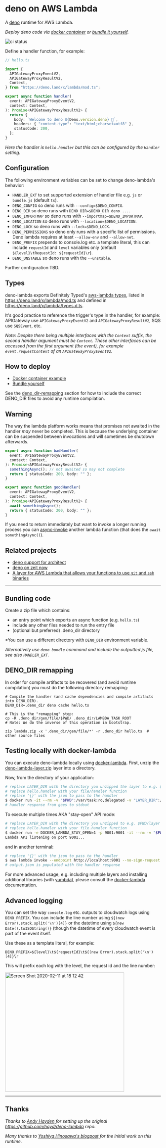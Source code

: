 # deno on AWS Lambda

A [deno](https://github.com/denoland/deno/) runtime for AWS Lambda.

_Deploy deno code via
[docker container](https://github.com/denoland/deno-lambda/tree/master/example-docker-container)
or
[bundle it yourself](https://github.com/denoland/deno-lambda/blob/master/QUICK-START.md)._

![ci status](https://github.com/denoland/deno-lambda/workflows/Test/badge.svg?branch=master)

Define a handler function, for example:

```ts
// hello.ts

import {
  APIGatewayProxyEventV2,
  APIGatewayProxyResultV2,
  Context,
} from "https://deno.land/x/lambda/mod.ts";

export async function handler(
  event: APIGatewayProxyEventV2,
  context: Context,
): Promise<APIGatewayProxyResultV2> {
  return {
    body: `Welcome to deno ${Deno.version.deno} 🦕`,
    headers: { "content-type": "text/html;charset=utf8" },
    statusCode: 200,
  };
}
```

_Here the handler is `hello.handler` but this can be configured by the `Handler`
setting._

## Configuration

The following environment variables can be set to change deno-lambda's behavior:

- `HANDLER_EXT` to set supported extension of handler file e.g. `js` or
  `bundle.js` (default `ts`).
- `DENO_CONFIG` so deno runs with `--config=$DENO_CONFIG`.
- `DENO_DIR` so deno runs with `DENO_DIR=$DENO_DIR deno ...`.
- `DENO_IMPORTMAP` so deno runs with `--importmap=$DENO_IMPORTMAP`.
- `DENO_LOCATION` so deno runs with `--location=$DENO_LOCATION`.
- `DENO_LOCK` so deno runs with `--lock=$DENO_LOCK`.
- `DENO_PERMISSIONS` so deno only runs with a specific list of permissions. Deno
  lambda requires at least `--allow-env` and `--allow-net`.
- `DENO_PREFIX` prepends to console.log etc. a template literal, this can
  include `requestId` and `level` variables only (default
  `${level}\tRequestId: ${requestId}\r`).
- `DENO_UNSTABLE` so deno runs with the `--unstable`.

Further configuration TBD.

## Types

deno-lambda exports Definitely Typed's
[aws-lambda types](https://www.npmjs.com/package/@types/aws-lambda), listed in
https://deno.land/x/lambda/mod.ts and defined in
https://deno.land/x/lambda/types.d.ts.

It's good practice to reference the trigger's type in the handler, for example:
APIGateway use `APIGatewayProxyEventV2` and `APIGatewayProxyResultV2`, SQS use
`SQSEvent`, etc.

_Note: Despite there being multiple interfaces with the `Context` suffix, the
second handler argument must be `Context`. These other interfaces can be
accessed from the first argument (the event), for example `event.requestContext`
of an `APIGatewayProxyEventV2`._

## How to deploy

- [Docker container example](https://github.com/denoland/deno-lambda/tree/master/example-docker-container)
- [Bundle yourself](https://github.com/denoland/deno-lambda/blob/master/QUICK-START.md)

See the [deno_dir-remapping](#deno_dir-remapping) section for how to include the
correct DENO_DIR files to avoid any runtime compilation.

## Warning

The way the lambda platform works means that promises not awaited in the handler
_may_ never be completed. This is because the underlying container can be
suspended between invocations and will sometimes be shutdown afterwards.

```ts
export async function badHandler(
  event: APIGatewayProxyEventV2,
  context: Context,
): Promise<APIGatewayProxyResultV2> {
  somethingAsync(); // not awaited so may not complete
  return { statusCode: 200, body: "" };
}

export async function goodHandler(
  event: APIGatewayProxyEventV2,
  context: Context,
): Promise<APIGatewayProxyResultV2> {
  await somethingAsync();
  return { statusCode: 200, body: "" };
}
```

If you need to return immediately but want to invoke a longer running process
you can
[async-invoke](https://docs.aws.amazon.com/lambda/latest/dg/invocation-async.html)
another lambda function (that does the `await somethingAsync()`).

## Related projects

- [deno support for architect](https://blog.begin.com/deno-runtime-support-for-architect-805fcbaa82c3)
- [deno on zeit now](https://github.com/lucacasonato/now-deno)
- [A layer for AWS Lambda that allows your functions to use `git` and `ssh`
  binaries](https://github.com/lambci/git-lambda-layer)

---

## Bundling code

Create a zip file which contains:

- an entry point which exports an async function (e.g. `hello.ts`)
- include any other files needed to run the entry file
- (optional but preferred) .deno_dir directory

*You can use a different directory with `DENO_DIR` environment variable.

_Alternatively use `deno bundle` command and include the outputted js file, see
also `HANDLER_EXT`._

## DENO_DIR remapping

In order for compile artifacts to be recovered (and avoid runtime compilation)
you must do the following directory remapping:

```
# Compile the handler (and cache dependencies and compile artifacts into DENO_DIR).
DENO_DIR=.deno_dir deno cache hello.ts

# This is the "remapping" step:
cp -R .deno_dir/gen/file/$PWD/ .deno_dir/LAMBDA_TASK_ROOT
# Note: We do the inverse of this operation in bootstrap.

zip lambda.zip -x '.deno_dir/gen/file/*' -r .deno_dir hello.ts  # other source files
```

## Testing locally with docker-lambda

You can execute deno-lambda locally using
[docker-lambda](https://github.com/lambci/docker-lambda). First, unzip the
[deno-lambda-layer.zip](https://github.com/denoland/deno-lambda/releases) layer
into a directory.

Now, from the directory of your application:

```sh
# replace LAYER_DIR with the directory you unzipped the layer to e.g. $PWD/layer
# replace hello.handler with your file/handler function
# replace '{}' with the json to pass to the handler
$ docker run -it --rm -v "$PWD":/var/task:ro,delegated -v "LAYER_DIR":/opt:ro,delegated lambci/lambda:provided.al2 hello.handler '{}'
# handler response from goes to stdout
```

To execute multiple times AKA "stay-open" API mode:

```sh
# replace LAYER_DIR with the directory you unzipped to e.g. $PWD/layer
# replace hello.handler with your file.handler function
$ docker run -e DOCKER_LAMBDA_STAY_OPEN=1 -p 9001:9001 -it --rm -v "$PWD":/var/task:ro,delegated -v "LAYER_DIR":/opt:ro,delegated lambci/lambda:provided.al2 hello.handler
Lambda API listening on port 9001...
```

and in another terminal:

```sh
# replace '{}' with the json to pass to the handler
$ aws lambda invoke --endpoint http://localhost:9001 --no-sign-request --function-name deno-func --payload '{}' output.json
# output.json is populated with the handler response
```

For more advanced usage, e.g. including multiple layers and installing
additional libraries (with [yumbda](https://github.com/lambci/yumda)), please
consult the [docker-lambda](https://github.com/lambci/docker-lambda)
documentation.

## Advanced logging

You can set the way `console.log` etc. outputs to cloudwatch logs using
`DENO_PREFIX`. You can include the line number using
`${(new Error).stack.split('\n')[4]}` or the datetime using
`${new Date().toISOString()}` (though the datetime of every cloudwatch event is
part of the event itself.

Use these as a template literal, for example:

    DENO_PREFIX=${level}\t${requestId}\t${(new Error).stack.split('\n')[4]}\r

This will prefix each log with the level, the request id and the line number:

<img width="385" alt="Screen Shot 2020-02-11 at 18 12 42" src="https://user-images.githubusercontent.com/1931852/74296949-313f7a00-4cfa-11ea-8293-e37a1712cd3d.png">

---

## Thanks

_Thanks to [Andy Hayden](https://github.com/hayd) for setting up the original
https://github.com/hayd/deno-lambda repo._

_Many thanks to
[Yoshiya Hinosawa's blogpost](https://dev.to/kt3k/write-aws-lambda-function-in-deno-4b20)
for the initial work on this runtime._
